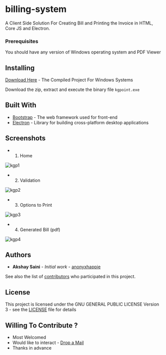 # billing-system

A Client Side Solution For Creating Bill and Printing the Invoice in HTML, Core JS and Electron. 


### Prerequisites

You should have any version of Windows operating system and PDF Viewer

## Installing

[Download Here](https://goo.gl/BGhK5a) - The Compiled Project For Windows Systems

Download the zip, extract and execute the binary file `kgpoint.exe`

## Built With

* [Bootstrap](https://getbootstrap.com/docs/3.3/getting-started/) - The web framework used for front-end
* [Electron](https://electron.atom.io/docs/) - Library for building cross-platform desktop applications 

## Screenshots

* 1. Home

![kgp1](https://user-images.githubusercontent.com/9645332/30283419-b594fa00-9735-11e7-8c0e-12f1da12e557.png)

* 2. Validation

![kgp2](https://user-images.githubusercontent.com/9645332/30283420-b5a41fee-9735-11e7-9ed7-7341616538ab.png)

* 3. Options to Print

![kgp3](https://user-images.githubusercontent.com/9645332/30283421-b5ad3f0c-9735-11e7-95e1-29d031a60c96.png)

* 4. Generated Bill (pdf)

![kgp4](https://user-images.githubusercontent.com/9645332/30283422-b5b32994-9735-11e7-811f-ed07d590006b.png)

## Authors

* **Akshay Saini** - *Initial work* - [anonyxhappie](https://github.com/anonyxhappie)

See also the list of [contributors](https://github.com/anonyxhappie/billing-system/contributors) who participated in this project.

## License

This project is licensed under the GNU GENERAL PUBLIC LICENSE Version 3 - see the [LICENSE](LICENSE) file for details

## Willing To Contribute ?

* Most Welcomed
* Would like to interact - [Drop a Mail](mailto:akkilsl522@gmail.com)
* Thanks in advance
